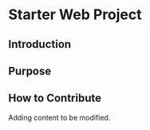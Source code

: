 # Starter Web Project

## Introduction

## Purpose

## How to Contribute
Adding content to be modified.